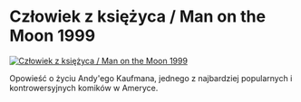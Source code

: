 Człowiek z księżyca / Man on the Moon 1999 
=============
[![Człowiek z księżyca / Man on the Moon 1999 ](http://vidos.pl/images/player.gif)](http://vidos.pl/czlowiek-z-ksiezyca-man-on-the-moon-1999)

 Opowieść o życiu Andy'ego Kaufmana, jednego z najbardziej popularnych i kontrowersyjnych komików w Ameryce.
